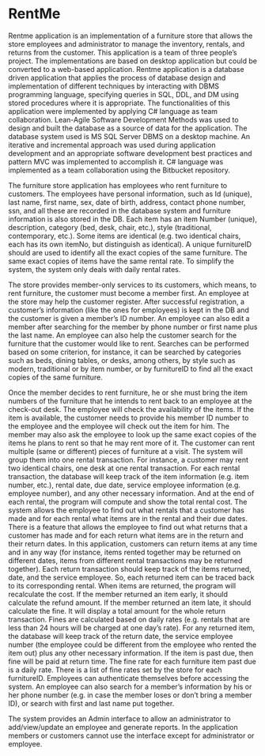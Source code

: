 # RentMe
Rentme application is an implementation of a furniture store that allows the store employees and administrator to manage the inventory, rentals, and returns from the customer. This application is a team of three people’s project. The implementations are based on desktop application but could be converted to a web-based application. 
Rentme application is a database driven application that applies the process of database design and implementation of different techniques by interacting with DBMS programming language, specifying queries in SQL, DDL, and DM using stored procedures where it is appropriate.
The functionalities of this application were implemented by applying C# language as team collaboration. Lean-Agile Software Development Methods was used to design and built the database as a source of data for the application. The database system used is MS SQL Server DBMS on a desktop machine. An iterative and incremental approach was used during application development and an appropriate software development best practices and pattern MVC was implemented to accomplish it. C# language was implemented as a team collaboration using the Bitbucket repository.

The furniture store application has employees who rent furniture to customers. The employees have personal information, such as Id (unique), last name, first name, sex, date of birth, address, contact phone number, ssn, and all these are recorded in the database system and furniture information is also stored in the DB. Each item has an item Number (unique), description, category (bed, desk, chair, etc.), style (traditional, contemporary, etc.). Some items are identical (e.g. two identical chairs, each has its own itemNo, but distinguish as identical).
A unique furnitureID should are used to identify all the exact copies of the same furniture.  The same exact copies of items have the same rental rate. To simplify the system, the system only deals with daily rental rates. 

The store provides member-only services to its customers, which means, to rent furniture, the customer must become a member first. An employee at the store may help the customer register. After successful registration, a customer’s information (like the ones for employees) is kept in the DB and the customer is given a member’s ID number. An employee can also edit a member after searching for the member by phone number or first name plus the last name.
An employee can also help the customer search for the furniture that the customer would like to rent. Searches can be performed based on some criterion, for instance, it can be searched by categories such as beds, dining tables, or desks, among others, by style such as modern, traditional or by item number, or by furnitureID to find all the exact copies of the same furniture.

Once the member decides to rent furniture, he or she must bring the item numbers of the furniture that he intends to rent back to an employee at the check-out desk. The employee will check the availability of the items. If the item is available, the customer needs to provide his member ID number to the employee and the employee will check out the item for him. The member may also ask the employee to look up the same exact copies of the items he plans to rent so that he may rent more of it.
The customer can rent multiple (same or different) pieces of furniture at a visit. The system will group them into one rental transaction. For instance, a customer may rent two identical chairs, one desk at one rental transaction. For each rental transaction, the database will keep track of the item information (e.g. item number, etc.), rental date, due date, service employee information (e.g. employee number), and any other necessary information. And at the end of each rental, the program will compute and show the total rental cost.
The system allows the employee to find out what rentals that a customer has made and for each rental what items are in the rental and their due dates. There is a feature that allows the employee to find out what returns that a customer has made and for each return what items are in the return and their return dates.
In this application, customers can return items at any time and in any way (for instance, items rented together may be returned on different dates, items from different rental transactions may be returned together). Each return transaction should keep track of the items returned, date, and the service employee. So, each returned item can be traced back to its corresponding rental. 
When items are returned, the program will recalculate the cost. If the member returned an item early, it should calculate the refund amount. If the member returned an item late, it should calculate the fine. It will display a total amount for the whole return transaction.
Fines are calculated based on daily rates (e.g. rentals that are less than 24 hours will be charged at one day’s rate). For any returned item, the database will keep track of the return date, the service employee number (the employee could be different from the employee who rented the item out) plus any other necessary information. If the item is past due, then fine will be paid at return time. The fine rate for each furniture item past due is a daily rate. There is a list of fine rates set by the store for each furnitureID.
Employees can authenticate themselves before accessing the system. An employee can also search for a member’s information by his or her phone number (e.g. in case the member loses or don’t bring a member ID), or search with first and last name put together. 

The system provides an Admin interface to allow an administrator to add/view/update an employee and generate reports. In the application members or customers cannot use the interface except for administrator or employee. 
